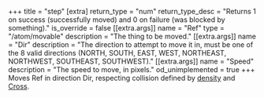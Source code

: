 +++
title = "step"
[extra]
return_type = "num"
return_type_desc = "Returns 1 on success (successfully moved) and 0 on failure (was blocked by something)."
is_override = false
[[extra.args]]
name = "Ref"
type = "/atom/movable"
description = "The thing to be moved."
[[extra.args]]
name = "Dir"
description = "The direction to attempt to move it in, must be one of the 8 valid directions (NORTH, SOUTH, EAST, WEST, NORTHEAST, NORTHWEST, SOUTHEAST, SOUTHWEST)."
[[extra.args]]
name = "Speed"
description = "The speed to move, in pixels."
od_unimplemented = true
+++
Moves Ref in direction Dir, respecting collision defined by [density](@/objects/atom/var/density.md) and [Cross](@/objects/atom/proc/cross.md).